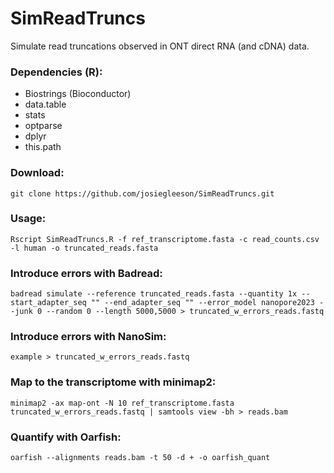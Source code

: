 # SimReadTruncs

Simulate read truncations observed in ONT direct RNA (and cDNA) data.

### Dependencies (R):
- Biostrings (Bioconductor)
- data.table
- stats
- optparse
- dplyr
- this.path

### Download:
```
git clone https://github.com/josiegleeson/SimReadTruncs.git
```

### Usage:
```
Rscript SimReadTruncs.R -f ref_transcriptome.fasta -c read_counts.csv -l human -o truncated_reads.fasta
```

### Introduce errors with Badread:
```
badread simulate --reference truncated_reads.fasta --quantity 1x --start_adapter_seq "" --end_adapter_seq "" --error_model nanopore2023 --junk 0 --random 0 --length 5000,5000 > truncated_w_errors_reads.fastq
```

### Introduce errors with NanoSim:
```
example > truncated_w_errors_reads.fastq
```

### Map to the transcriptome with minimap2:
```
minimap2 -ax map-ont -N 10 ref_transcriptome.fasta truncated_w_errors_reads.fastq | samtools view -bh > reads.bam
```

### Quantify with Oarfish:
```
oarfish --alignments reads.bam -t 50 -d + -o oarfish_quant
```





